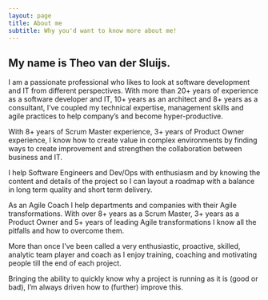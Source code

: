 ```yaml
---
layout: page
title: About me
subtitle: Why you'd want to know more about me!
---
```


## My name is Theo van der Sluijs.

I am a passionate professional who likes to look at software development and IT from different perspectives. With more than 20+ years of experience as a software developer and IT, 10+ years as an architect and 8+ years as a consultant, I’ve coupled my technical expertise, management skills and agile practices to help company’s and become hyper-productive.

With 8+ years of Scrum Master experience, 3+ years of Product Owner experience, I know how to create value in complex environments by finding ways to create improvement and strengthen the collaboration between business and IT.

I help Software Engineers and Dev/Ops with enthusiasm and by knowing the content and details of the project so I can layout a roadmap with a balance in long term quality and short term delivery.

As an Agile Coach I help departments and companies with their Agile transformations. With over 8+ years as a Scrum Master, 3+ years as a Product Owner and 5+ years of leading Agile transformations I know all the pitfalls and how to overcome them.

More than once I’ve been called a very enthusiastic, proactive, skilled, analytic team player and coach as I enjoy training, coaching and motivating people till the end of each project.

Bringing the ability to quickly know why a project is running as it is (good or bad), I’m always driven how to (further) improve this.

